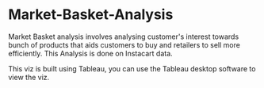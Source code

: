 # Market-Basket-Analysis

Market Basket analysis involves analysing  customer's interest towards bunch of products that aids customers to buy and retailers to sell more efficiently. This Analysis is done on Instacart data.

This viz is built using Tableau, you can use the Tableau desktop software to view the viz.
